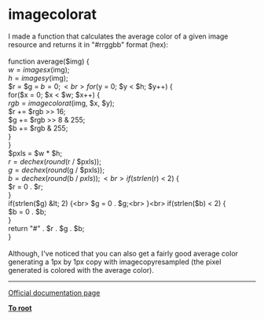 # imagecolorat



I made a function that calculates the average color of a given image resource and returns it in "#rrggbb" format (hex):<br><br>function average($img) {<br>    $w = imagesx($img);<br>    $h = imagesy($img);<br>    $r = $g = $b = 0;<br>    for($y = 0; $y &lt; $h; $y++) {<br>        for($x = 0; $x &lt; $w; $x++) {<br>            $rgb = imagecolorat($img, $x, $y);<br>            $r += $rgb &gt;&gt; 16;<br>            $g += $rgb &gt;&gt; 8 &amp; 255;<br>            $b += $rgb &amp; 255;<br>        }<br>    }<br>    $pxls = $w * $h;<br>    $r = dechex(round($r / $pxls));<br>    $g = dechex(round($g / $pxls));<br>    $b = dechex(round($b / $pxls));<br>    if(strlen($r) &lt; 2) {<br>        $r = 0 . $r;<br>    }<br>    if(strlen($g) &lt; 2) {<br>        $g = 0 . $g;<br>    }<br>    if(strlen($b) &lt; 2) {<br>        $b = 0 . $b;<br>    }<br>    return "#" . $r . $g . $b;<br>}<br><br>Although, I&apos;ve noticed that you can also get a fairly good average color generating a 1px by 1px copy with imagecopyresampled (the pixel generated is colored with the average color).  

---

[Official documentation page](https://www.php.net/manual/en/function.imagecolorat.php)

**[To root](/README.md)**